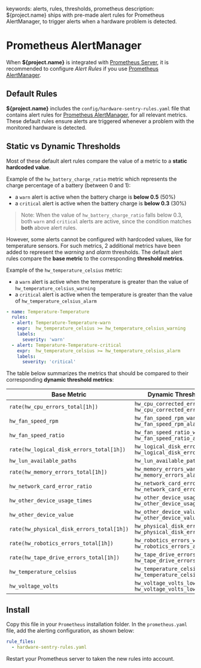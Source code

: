 keywords: alerts, rules, thresholds, prometheus
description: ${project.name} ships with pre-made alert rules for Prometheus AlertManager, to trigger alerts when a hardware problem is detected.

# Prometheus AlertManager

When **${project.name}** is integrated with [Prometheus Server](prometheus.md), it is recommended to configure *Alert Rules* if you use [Prometheus AlertManager](https://prometheus.io/docs/alerting/latest/alertmanager/).

## Default Rules

**${project.name}** includes the `config/hardware-sentry-rules.yaml` file that contains alert rules for [Prometheus AlertManager](https://prometheus.io/docs/alerting/latest/alertmanager/), for all relevant metrics. These default rules ensure alerts are triggered whenever a problem with the monitored hardware is detected.

## Static vs Dynamic Thresholds

Most of these default alert rules compare the value of a metric to a **static hardcoded value**.

Example of the `hw_battery_charge_ratio` metric which represents the charge percentage of a battery (between 0 and 1):

* a `warn` alert is active when the battery charge is **below 0.5** (50%)
* a `critical` alert is active when the battery charge is **below 0.3** (30%)

> Note: When the value of `hw_battery_charge_ratio` falls below 0.3, both `warn` and `critical` alerts are active, since the condition matches **both** above alert rules.

However, some alerts cannot be configured with hardcoded values, like for temperature sensors. For such metrics, 2 additional metrics have been added to represent the *warning* and *alarm* thresholds. The default alert rules compare the **base metric** to the corresponding **threshold metrics**.

Example of the `hw_temperature_celsius` metric:

* a `warn` alert is active when the temperature is greater than the value of `hw_temperature_celsius_warning`
* a `critical` alert is active when the temperature is greater than the value of `hw_temperature_celsius_alarm`

```yaml
- name: Temperature-Temperature
  rules:
  - alert: Temperature-Temperature-warn
    expr:  hw_temperature_celsius >= hw_temperature_celsius_warning
    labels:
      severity: 'warn'
  - alert: Temperature-Temperature-critical
    expr:  hw_temperature_celsius >= hw_temperature_celsius_alarm
    labels:
      severity: 'critical'
```

The table below summarizes the metrics that should be compared to their corresponding **dynamic threshold metrics**:

| Base Metric | Dynamic Threshold Metrics |
|---|---|
| `rate(hw_cpu_errors_total[1h])` | `hw_cpu_corrected_errors_warning` <br/> `hw_cpu_corrected_errors_alarm` |
| `hw_fan_speed_rpm` | `hw_fan_speed_rpm_warning` <br/> `hw_fan_speed_rpm_alarm` |
| `hw_fan_speed_ratio` | `hw_fan_speed_ratio_warning` <br/> `hw_fan_speed_ratio_alarm` |
| `rate(hw_logical_disk_errors_total[1h])` | `hw_logical_disk_errors_warning` <br/> `hw_logical_disk_errors_alarm` |
| `hw_lun_available_paths` | `hw_lun_available_paths_warning` |
| `rate(hw_memory_errors_total[1h])` | `hw_memory_errors_warning` <br/> `hw_memory_errors_alarm` |
| `hw_network_card_error_ratio` | `hw_network_card_error_ratio_warning` <br/> `hw_network_card_error_ratio_alarm` |
| `hw_other_device_usage_times` | `hw_other_device_usage_times_warning` <br/> `hw_other_device_usage_times_alarm` |
| `hw_other_device_value` | `hw_other_device_value_warning` <br/> `hw_other_device_value_alarm` |
| `rate(hw_physical_disk_errors_total[1h])` | `hw_physical_disk_errors_warning` <br/> `hw_physical_disk_errors_alarm` |
| `rate(hw_robotics_errors_total[1h])` | `hw_robotics_errors_warning` <br/> `hw_robotics_errors_alarm` |
| `rate(hw_tape_drive_errors_total[1h])` | `hw_tape_drive_errors_warning` <br/> `hw_tape_drive_errors_alarm` |
| `hw_temperature_celsius` | `hw_temperature_celsius_warning` <br/> `hw_temperature_celsius_alarm` |
| `hw_voltage_volts` | `hw_voltage_volts_lower` <br/> `hw_voltage_volts_lower` |

## Install

Copy this file in your `Prometheus` installation folder. In the `prometheus.yaml` file, add the alerting configuration, as shown below:

```yaml
rule_files:
  - hardware-sentry-rules.yaml
```

Restart your Prometheus server to taken the new rules into account.
